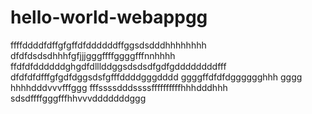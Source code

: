 # hello-world-webappgg
ffffddddfdffgfgffdfddddddffggsdsdddhhhhhhhh
dfdfdsdsdhhhfgfjjjgggffffggggfffnnhhhh
ffdfdfddddddghgdfdlllddggsdsdsdfgdfgddddddddfff
dfdfdfdfffgfgdfdggsdsfgfffddddgggdddd
ggggffdfdfdgggggghhh gggg  hhhhdddvvvfffggg
fffssssdddssssffffffffffhhhdddhhh
sdsdffffgggfffhhvvvdddddddggg
